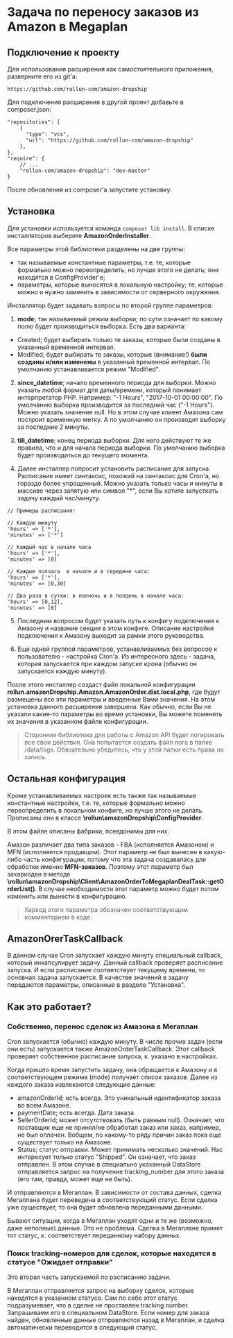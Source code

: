 # Задача по переносу заказов из Amazon в Megaplan

## Подключение к проекту

Для использования расширения как самостоятельного приложения, разверните его из git'а:
```
https://github.com/rollun-com/amazon-dropship
```

Для подключения расширения в другой проект добавьте в composer.json:
```
"repositories": [
    {
      "type": "vcs",
      "url": "https://github.com/rollun-com/amazon-dropship"
    },
},
"require": {
    // ...
    "rollun-com/amazon-dropship": "dev-master"
}
```

После обновления из composer'а запустите установку.


## Установка

Для установки используется команда ```composer lib install```. В списке инсталляторов выберите **AmazonOrderInstaller**.

Все параметры этой библиотеки разделены на две группы:
* так называемые константные параметры, т.е. те, которые формально можно переопределить, но лучше этого не делать;
они находятся в ConfigProvider'е;
* параметры, которые выносятся в локальную настройку; те, которые можно и нужно заменить в зависимости от серверного
окружения.

Инсталлятор будет задавать вопросы по второй группе параметров:

1. **mode**; так называемый режим выборки; по сути означает по какому полю будет производиться выборка. Есть два варианта:
- Created; будет выбирать только те заказы, которые были созданы в указанный временной интервал.
- Modified; будет выбирать те заказы, которые (внимание!) **были созданы и/или изменены** в указанный временной интервал.
По умолчанию устанавливается режим "Modified".

2. **since_datetime**; начало временного периода для выборки. Можно указать любой формат для даты/времени, который понимает
интерпретатор PHP. Например: "-1 Hours", "2017-10-01 00:00:00". По умолчанию выборка производится за последний час ("-1 Hours").
Можно указать значение null. Но в этом случае клиент Амазона сам построит временную метку. А по умолчанию он производит
выборку за последние 2 минуты.

3. **till_datetime**; конец периода выборки. Для него действуют те же правила, что и для начала периода выборки.
По умолчанию выборка будет производиться до текущего момента.

4. Далее инсталлер попросит установить расписание для запуска. Расписание имеет синтаксис, похожий на синтаксис
для Cron'а, но гораздо более упрощенный. Можно указать только часы и минуты в массиве через запятую или символ "*",
если Вы хотите запусткать задачу каждый час/минуту.
```
// Примеры расписания:

// Каждую минуту
'hours' => ['*'],
'minutes' => ['*']

// Каждый час в начале часа
'hours' => ['*'],
'minutes' => [0]

// Каждые полчаса  в начале и в середине часа:
'hours' => ['*'],
'minutes' => [0,30]

// Два раза в сутки: в полночь и в полдень в начале часа:
'hours' => [0,12],
'minutes' => [0]
```

5. Последним вопросом будет указать путь к конфигу подключения к Амазону и название секции в этом конфиге.
Описание настройки подключения к Амазону выходит за рамки этого руководства.

6. Еще одной группой параметров, устанавливаемых без вопросов к пользователю - настройка Cron'а.
Из интересного здесь - задача, которая запускается при каждом запуске крона (обычно он запускается каждую минуту).

После этого инсталлер создаст файл локальной конфигурации **rollun.amazonDropship.Amazon.AmazonOrder.dist.local.php**,
где будут размещены все эти параметры и введенные Вами значения.
На этом установка данного расширения завершена. Как обычно, если Вы не указали какие-то параметры во время установки,
Вы можете поменять их значения в указанном файле конфигурации.

> Сторонняя библиотека для работы с Amazon API будет логировать все свои действия. Она попытается создать файл лога
в папке /data/logs. Обязательно убедитесь, что у этой папки есть права на запись.


## Остальная конфигурация

Кроме устанавливаемых настроек есть также так называемые константные настройки, т.е. те, которые формально можно
переопределить в локальном конфиге, но лучше этого не делать. Прописаны они в классе **\rollun\amazonDropship\ConfigProvider**.

В этом файле описаны фабрики, псевдонимы для них.

Амазон различает два типа заказов - FBA (исполняется Амазоном) и MFN (исполняется продавцом). Этот параметр не был
вынесен в какую-либо часть конфигурации, потому что эта задача создавалась для обработки именно **MFN-заказов**.
Поэтому этот параметр был захаркоден в методе **\rollun\amazonDropship\Client\AmazonOrderToMegaplanDealTask::getOrderList()**.
В случае необходимости этот параметр можно будет потом изменить или вынести в конфигурацию.
> Харкод этого параметра обозначен соответствующим комментарием в коде.

## AmazonOrerTaskCallback
В данном случае Cron запускает каждую минуту специальный callback, который инкапсулирует задачу. Данный callback проверяет
расписание запуска. И если расписание соответствует текущему времени, то основная задача запускается. В качестве
значений в задачу передаются параметры, описанные в разделе "Установка".


## Как это работает?

### Собственно, перенос сделок из Амазона в Мегаплан
Cron запускается (обычно) каждую минуту. В числе прочих задач (если они есть) запускается также AmazonOrderTaskCallback.
Этот callback проверяет собственное расписание запуска, к. указано в настройках.

Когда пришло время запустить задачу, она обращается к Амазону и в соответствующем режиме (mode) получает список заказов.
Далее из каждого заказа извлекаются следующие данные:
- amazonOrderId; есть всегда. Это уникальный идентификатор заказа во всем Амазоне.
- paymentDate; есть всегда. Дата заказа.
- SellerOrderId; может отсутствовать (быть равным null). Означает, что поставщик еще не принял/не обработал заказ или
заказ, например, не был оплачен. Вобщем, по какому-то ряду причин заказ пока еще существует только на Амазоне.
- Status; статус отправки. Может принимать несколько значений. Нас интересует только статус "Shipped". Он означает, что
заказ отправлен. В этом случае в специально указанный DataStore отправляется запрос на получение tracking_number для
этого заказа (его там, правда, может еще не быть).

И отправляются в Мегаплан. В зависимости от состава данных, сделка Мегаплана будет переведена в соответствующий статус.
Если сделка уже существует, то она будет обновлена переданными данными.

Бывают ситуации, когда в Мегаплан уходят одни и те же (возможно, даже неполные) данные. Это не проблема. Сделка
в Мегаплане примет тот статус, к. соответствует переданному набору данных.

### Поиск tracking-номеров для сделок, которые находятся в статусе "Ожидает отправки"
Это вторая часть запускаемой по расписанию задачи.

В Мегаплан отправляется запрос на выборку сделок, которые находятся в указанном статусе. Сам по себе этот статус
подразумевает, что в сделке не проставлен tracking number. Запрашиваем его в специальном DataStore.
Если номер для заказа найден, обновленные данные отправляются
назад в Мегаплан, и сделка автоматически переводится в следующий статус.

